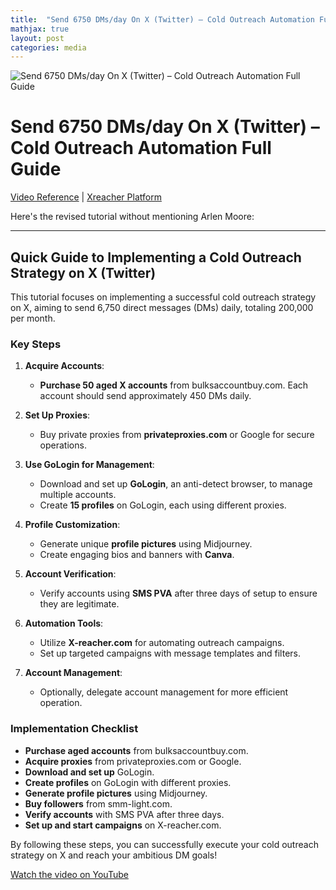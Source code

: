 ```yaml
---
title:  "Send 6750 DMs/day On X (Twitter) – Cold Outreach Automation Full Guide"
mathjax: true
layout: post
categories: media
---
```


![Send 6750 DMs/day On X (Twitter) – Cold Outreach Automation Full Guide](https://img.youtube.com/vi/ePno-WcJ-1w/maxresdefault.jpg)


# Send 6750 DMs/day On X (Twitter) – Cold Outreach Automation Full Guide

[Video Reference](https://www.youtube.com/watch?v=ePno-WcJ-1w) | 
[Xreacher Platform](https://xreacher.com)

Here's the revised tutorial without mentioning Arlen Moore:

---

## Quick Guide to Implementing a Cold Outreach Strategy on X (Twitter)

This tutorial focuses on implementing a successful cold outreach strategy on X, aiming to send 6,750 direct messages (DMs) daily, totaling 200,000 per month.

### Key Steps

1. **Acquire Accounts**:
   - **Purchase 50 aged X accounts** from bulksaccountbuy.com. Each account should send approximately 450 DMs daily.

2. **Set Up Proxies**:
   - Buy private proxies from **privateproxies.com** or Google for secure operations.

3. **Use GoLogin for Management**:
   - Download and set up **GoLogin**, an anti-detect browser, to manage multiple accounts. 
   - Create **15 profiles** on GoLogin, each using different proxies.

4. **Profile Customization**:
   - Generate unique **profile pictures** using Midjourney.
   - Create engaging bios and banners with **Canva**.

5. **Account Verification**:
   - Verify accounts using **SMS PVA** after three days of setup to ensure they are legitimate.

6. **Automation Tools**:
   - Utilize **X-reacher.com** for automating outreach campaigns. 
   - Set up targeted campaigns with message templates and filters.

7. **Account Management**:
   - Optionally, delegate account management for more efficient operation.

### Implementation Checklist

- **Purchase aged accounts** from bulksaccountbuy.com.
- **Acquire proxies** from privateproxies.com or Google.
- **Download and set up** GoLogin.
- **Create profiles** on GoLogin with different proxies.
- **Generate profile pictures** using Midjourney.
- **Buy followers** from smm-light.com.
- **Verify accounts** with SMS PVA after three days.
- **Set up and start campaigns** on X-reacher.com.

By following these steps, you can successfully execute your cold outreach strategy on X and reach your ambitious DM goals!

[Watch the video on YouTube](https://www.youtube.com/watch?v=ePno-WcJ-1w)